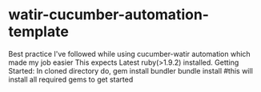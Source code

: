 watir-cucumber-automation-template
==================================

Best practice I've followed while using cucumber-watir automation which made my job easier 
This expects Latest ruby(>1.9.2) installed.
Getting Started:
In cloned directory do,
gem install bundler
bundle install #this will install all required gems to get started

